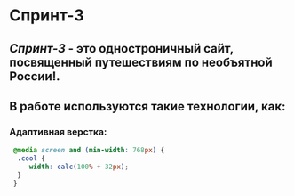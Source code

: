 # **Спринт-3**
## *Спринт-3* - это одностроничный сайт, посвященный путешествиям по необъятной России!.
## В работе используются такие технологии, как:

### Адаптивная верстка:

 ```css
  @media screen and (min-width: 768px) {
   .cool {
      width: calc(100% + 32px);
   }
  }
```
